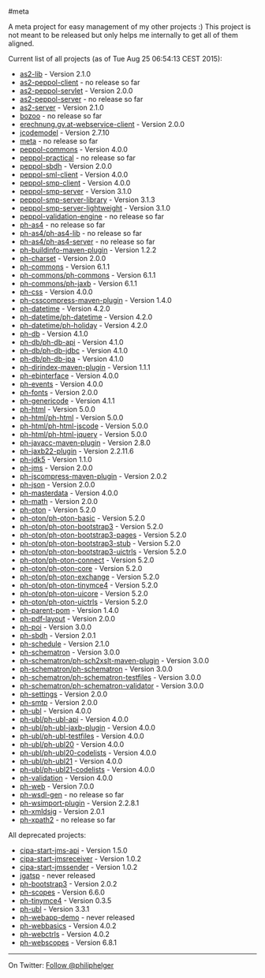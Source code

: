 #meta

A meta project for easy management of my other projects :)
This project is not meant to be released but only helps me internally to get all of them aligned.

Current list of all projects (as of Tue Aug 25 06:54:13 CEST 2015):

 * [as2-lib](https://github.com/phax/as2-lib) - Version 2.1.0
 * [as2-peppol-client](https://github.com/phax/as2-peppol-client) - no release so far
 * [as2-peppol-servlet](https://github.com/phax/as2-peppol-servlet) - Version 2.0.0
 * [as2-peppol-server](https://github.com/phax/as2-peppol-server) - no release so far
 * [as2-server](https://github.com/phax/as2-server) - Version 2.1.0
 * [bozoo](https://github.com/phax/bozoo) - no release so far
 * [erechnung.gv.at-webservice-client](https://github.com/phax/erechnung.gv.at-webservice-client) - Version 2.0.0
 * [jcodemodel](https://github.com/phax/jcodemodel) - Version 2.7.10
 * [meta](https://github.com/phax/meta) - no release so far
 * [peppol-commons](https://github.com/phax/peppol-commons) - Version 4.0.0
 * [peppol-practical](https://github.com/phax/peppol-practical) - no release so far
 * [peppol-sbdh](https://github.com/phax/peppol-sbdh) - Version 2.0.0
 * [peppol-sml-client](https://github.com/phax/peppol-sml-client) - Version 4.0.0
 * [peppol-smp-client](https://github.com/phax/peppol-smp-client) - Version 4.0.0
 * [peppol-smp-server](https://github.com/phax/peppol-smp-server) - Version 3.1.0
 * [peppol-smp-server-library](https://github.com/phax/peppol-smp-server-library) - Version 3.1.3
 * [peppol-smp-server-lightweight](https://github.com/phax/peppol-smp-server-lightweight) - Version 3.1.0
 * [peppol-validation-engine](https://github.com/phax/peppol-validation-engine) - no release so far
 * [ph-as4](https://github.com/phax/ph-as4) - no release so far
 * [ph-as4/ph-as4-lib](https://github.com/phax/ph-as4/ph-as4-lib) - no release so far
 * [ph-as4/ph-as4-server](https://github.com/phax/ph-as4/ph-as4-server) - no release so far
 * [ph-buildinfo-maven-plugin](https://github.com/phax/ph-buildinfo-maven-plugin) - Version 1.2.2
 * [ph-charset](https://github.com/phax/ph-charset) - Version 2.0.0
 * [ph-commons](https://github.com/phax/ph-commons) - Version 6.1.1
 * [ph-commons/ph-commons](https://github.com/phax/ph-commons/ph-commons) - Version 6.1.1
 * [ph-commons/ph-jaxb](https://github.com/phax/ph-commons/ph-jaxb) - Version 6.1.1
 * [ph-css](https://github.com/phax/ph-css) - Version 4.0.0
 * [ph-csscompress-maven-plugin](https://github.com/phax/ph-csscompress-maven-plugin) - Version 1.4.0
 * [ph-datetime](https://github.com/phax/ph-datetime) - Version 4.2.0
 * [ph-datetime/ph-datetime](https://github.com/phax/ph-datetime/ph-datetime) - Version 4.2.0
 * [ph-datetime/ph-holiday](https://github.com/phax/ph-datetime/ph-holiday) - Version 4.2.0
 * [ph-db](https://github.com/phax/ph-db) - Version 4.1.0
 * [ph-db/ph-db-api](https://github.com/phax/ph-db/ph-db-api) - Version 4.1.0
 * [ph-db/ph-db-jdbc](https://github.com/phax/ph-db/ph-db-jdbc) - Version 4.1.0
 * [ph-db/ph-db-jpa](https://github.com/phax/ph-db/ph-db-jpa) - Version 4.1.0
 * [ph-dirindex-maven-plugin](https://github.com/phax/ph-dirindex-maven-plugin) - Version 1.1.1
 * [ph-ebinterface](https://github.com/phax/ph-ebinterface) - Version 4.0.0
 * [ph-events](https://github.com/phax/ph-events) - Version 4.0.0
 * [ph-fonts](https://github.com/phax/ph-fonts) - Version 2.0.0
 * [ph-genericode](https://github.com/phax/ph-genericode) - Version 4.1.1
 * [ph-html](https://github.com/phax/ph-html) - Version 5.0.0
 * [ph-html/ph-html](https://github.com/phax/ph-html/ph-html) - Version 5.0.0
 * [ph-html/ph-html-jscode](https://github.com/phax/ph-html/ph-html-jscode) - Version 5.0.0
 * [ph-html/ph-html-jquery](https://github.com/phax/ph-html/ph-html-jquery) - Version 5.0.0
 * [ph-javacc-maven-plugin](https://github.com/phax/ph-javacc-maven-plugin) - Version 2.8.0
 * [ph-jaxb22-plugin](https://github.com/phax/ph-jaxb22-plugin) - Version 2.2.11.6
 * [ph-jdk5](https://github.com/phax/ph-jdk5) - Version 1.1.0
 * [ph-jms](https://github.com/phax/ph-jms) - Version 2.0.0
 * [ph-jscompress-maven-plugin](https://github.com/phax/ph-jscompress-maven-plugin) - Version 2.0.2
 * [ph-json](https://github.com/phax/ph-json) - Version 2.0.0
 * [ph-masterdata](https://github.com/phax/ph-masterdata) - Version 4.0.0
 * [ph-math](https://github.com/phax/ph-math) - Version 2.0.0
 * [ph-oton](https://github.com/phax/ph-oton) - Version 5.2.0
 * [ph-oton/ph-oton-basic](https://github.com/phax/ph-oton/ph-oton-basic) - Version 5.2.0
 * [ph-oton/ph-oton-bootstrap3](https://github.com/phax/ph-oton/ph-oton-bootstrap3) - Version 5.2.0
 * [ph-oton/ph-oton-bootstrap3-pages](https://github.com/phax/ph-oton/ph-oton-bootstrap3-pages) - Version 5.2.0
 * [ph-oton/ph-oton-bootstrap3-stub](https://github.com/phax/ph-oton/ph-oton-bootstrap3-stub) - Version 5.2.0
 * [ph-oton/ph-oton-bootstrap3-uictrls](https://github.com/phax/ph-oton/ph-oton-bootstrap3-uictrls) - Version 5.2.0
 * [ph-oton/ph-oton-connect](https://github.com/phax/ph-oton/ph-oton-connect) - Version 5.2.0
 * [ph-oton/ph-oton-core](https://github.com/phax/ph-oton/ph-oton-core) - Version 5.2.0
 * [ph-oton/ph-oton-exchange](https://github.com/phax/ph-oton/ph-oton-exchange) - Version 5.2.0
 * [ph-oton/ph-oton-tinymce4](https://github.com/phax/ph-oton/ph-oton-tinymce4) - Version 5.2.0
 * [ph-oton/ph-oton-uicore](https://github.com/phax/ph-oton/ph-oton-uicore) - Version 5.2.0
 * [ph-oton/ph-oton-uictrls](https://github.com/phax/ph-oton/ph-oton-uictrls) - Version 5.2.0
 * [ph-parent-pom](https://github.com/phax/ph-parent-pom) - Version 1.4.0
 * [ph-pdf-layout](https://github.com/phax/ph-pdf-layout) - Version 2.0.0
 * [ph-poi](https://github.com/phax/ph-poi) - Version 3.0.0
 * [ph-sbdh](https://github.com/phax/ph-sbdh) - Version 2.0.1
 * [ph-schedule](https://github.com/phax/ph-schedule) - Version 2.1.0
 * [ph-schematron](https://github.com/phax/ph-schematron) - Version 3.0.0
 * [ph-schematron/ph-sch2xslt-maven-plugin](https://github.com/phax/ph-schematron/ph-sch2xslt-maven-plugin) - Version 3.0.0
 * [ph-schematron/ph-schematron](https://github.com/phax/ph-schematron/ph-schematron) - Version 3.0.0
 * [ph-schematron/ph-schematron-testfiles](https://github.com/phax/ph-schematron/ph-schematron-testfiles) - Version 3.0.0
 * [ph-schematron/ph-schematron-validator](https://github.com/phax/ph-schematron/ph-schematron-validator) - Version 3.0.0
 * [ph-settings](https://github.com/phax/ph-settings) - Version 2.0.0
 * [ph-smtp](https://github.com/phax/ph-smtp) - Version 2.0.0
 * [ph-ubl](https://github.com/phax/ph-ubl) - Version 4.0.0
 * [ph-ubl/ph-ubl-api](https://github.com/phax/ph-ubl/ph-ubl-api) - Version 4.0.0
 * [ph-ubl/ph-ubl-jaxb-plugin](https://github.com/phax/ph-ubl/ph-ubl-jaxb-plugin) - Version 4.0.0
 * [ph-ubl/ph-ubl-testfiles](https://github.com/phax/ph-ubl/ph-ubl-testfiles) - Version 4.0.0
 * [ph-ubl/ph-ubl20](https://github.com/phax/ph-ubl/ph-ubl20) - Version 4.0.0
 * [ph-ubl/ph-ubl20-codelists](https://github.com/phax/ph-ubl/ph-ubl20-codelists) - Version 4.0.0
 * [ph-ubl/ph-ubl21](https://github.com/phax/ph-ubl/ph-ubl21) - Version 4.0.0
 * [ph-ubl/ph-ubl21-codelists](https://github.com/phax/ph-ubl/ph-ubl21-codelists) - Version 4.0.0
 * [ph-validation](https://github.com/phax/ph-validation) - Version 4.0.0
 * [ph-web](https://github.com/phax/ph-web) - Version 7.0.0
 * [ph-wsdl-gen](https://github.com/phax/ph-wsdl-gen) - no release so far
 * [ph-wsimport-plugin](https://github.com/phax/ph-wsimport-plugin) - Version 2.2.8.1
 * [ph-xmldsig](https://github.com/phax/ph-xmldsig) - Version 2.0.1
 * [ph-xpath2](https://github.com/phax/ph-xpath2) - no release so far

All deprecated projects:

 * [cipa-start-jms-api](https://github.com/phax/cipa-start-jms-api) - Version 1.5.0
 * [cipa-start-jmsreceiver](https://github.com/phax/cipa-start-jmsreceiver) - Version 1.0.2
 * [cipa-start-jmssender](https://github.com/phax/cipa-start-jmssender) - Version 1.0.2
 * [jgatsp](https://github.com/phax/jgatsp) - never released
 * [ph-bootstrap3](https://github.com/phax/ph-bootstrap3) - Version 2.0.2
 * [ph-scopes](https://github.com/phax/ph-scopes) - Version 6.6.0
 * [ph-tinymce4](https://github.com/phax/ph-tinymce4) - Version 0.3.5
 * [ph-ubl](https://github.com/phax/ph-ubl) - Version 3.3.1
 * [ph-webapp-demo](https://github.com/phax/ph-webapp-demo) - never released
 * [ph-webbasics](https://github.com/phax/ph-webbasics) - Version 4.0.2
 * [ph-webctrls](https://github.com/phax/ph-webctrls) - Version 4.0.2
 * [ph-webscopes](https://github.com/phax/ph-webscopes) - Version 6.8.1

---

On Twitter: <a href="https://twitter.com/philiphelger">Follow @philiphelger</a>
